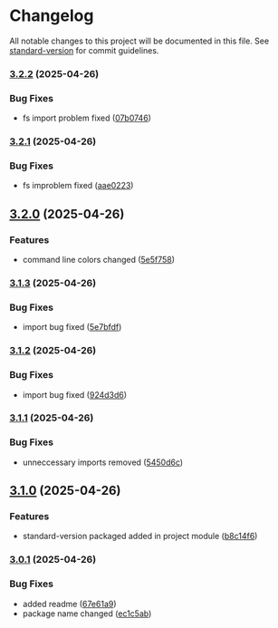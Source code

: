 # Changelog

All notable changes to this project will be documented in this file. See [standard-version](https://github.com/conventional-changelog/standard-version) for commit guidelines.

### [3.2.2](https://github.com/prabeenragupathi/quick-express-gen/compare/v3.2.1...v3.2.2) (2025-04-26)


### Bug Fixes

* fs import problem fixed ([07b0746](https://github.com/prabeenragupathi/quick-express-gen/commit/07b074654660a1b6354df61cc0de0cac2aa10731))

### [3.2.1](https://github.com/prabeenragupathi/quick-express-gen/compare/v3.2.0...v3.2.1) (2025-04-26)


### Bug Fixes

* fs improblem fixed ([aae0223](https://github.com/prabeenragupathi/quick-express-gen/commit/aae022340f206b4fccc7a7d9d7ce334dfda11780))

## [3.2.0](https://github.com/prabeenragupathi/quick-express-gen/compare/v3.1.3...v3.2.0) (2025-04-26)


### Features

* command line colors changed ([5e5f758](https://github.com/prabeenragupathi/quick-express-gen/commit/5e5f7584f7af8474fe68fbc712e49f9a7f18da3b))

### [3.1.3](https://github.com/prabeenragupathi/quick-express-gen/compare/v3.1.2...v3.1.3) (2025-04-26)


### Bug Fixes

* import bug fixed ([5e7bfdf](https://github.com/prabeenragupathi/quick-express-gen/commit/5e7bfdfe9cb312a4fbb28ac13585198e3b65499b))

### [3.1.2](https://github.com/prabeenragupathi/quick-express-gen/compare/v3.1.1...v3.1.2) (2025-04-26)


### Bug Fixes

* import bug fixed ([924d3d6](https://github.com/prabeenragupathi/quick-express-gen/commit/924d3d6b8bd808763f066bbc025884b05d0c7f60))

### [3.1.1](https://github.com/prabeenragupathi/quick-express-gen/compare/v3.1.0...v3.1.1) (2025-04-26)


### Bug Fixes

* unneccessary imports removed ([5450d6c](https://github.com/prabeenragupathi/quick-express-gen/commit/5450d6c733da827f8757c2317fd71fec31d3f150))

## [3.1.0](https://github.com/prabeenragupathi/quick-express-gen/compare/v3.0.1...v3.1.0) (2025-04-26)


### Features

* standard-version packaged added in project module ([b8c14f6](https://github.com/prabeenragupathi/quick-express-gen/commit/b8c14f670a15c8f32ad5d8d945f7ecc63d12e04f))

### [3.0.1](https://github.com/prabeenragupathi/quick-express-gen/compare/v3.0.0...v3.0.1) (2025-04-26)


### Bug Fixes

* added readme ([67e61a9](https://github.com/prabeenragupathi/quick-express-gen/commit/67e61a94b937497ff27cc9d8dee3ce7b330e233c))
* package name changed ([ec1c5ab](https://github.com/prabeenragupathi/quick-express-gen/commit/ec1c5aba007558e331775557232b5be48c578c64))
